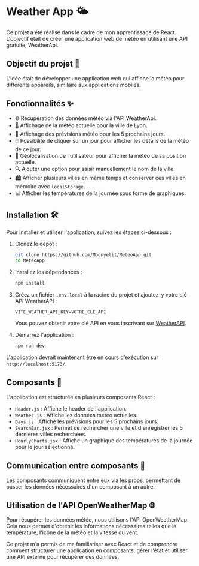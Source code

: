 # Weather App 🌤️

Ce projet a été réalisé dans le cadre de mon apprentissage de React. L'objectif était de créer une application web de météo en utilisant une API gratuite, WeatherApi.

## Objectif du projet 🎯

L'idée était de développer une application web qui affiche la météo pour différents appareils, similaire aux applications mobiles.

## Fonctionnalités ✨

- 🌐 Récupération des données météo via l'API WeatherApi.
- 🌡️ Affichage de la météo actuelle pour la ville de Lyon.
- 📅 Affichage des prévisions météo pour les 5 prochains jours.
- 🖱️ Possibilité de cliquer sur un jour pour afficher les détails de la météo de ce jour.
- 📍 Géolocalisation de l'utilisateur pour afficher la météo de sa position actuelle.
- 🔍 Ajouter une option pour saisir manuellement le nom de la ville.
- 🏙️ Afficher plusieurs villes en même temps et conserver ces villes en mémoire avec `localStorage`.
- 📊 Afficher les températures de la journée sous forme de graphiques.

## Installation 🛠️

Pour installer et utiliser l'application, suivez les étapes ci-dessous :

1. Clonez le dépôt :
   ```bash
   git clone https://github.com/Moonyelit/MeteoApp.git
   cd MeteoApp
   ```

2. Installez les dépendances :
   ```bash
   npm install
   ```

3. Créez un fichier `.env.local` à la racine du projet et ajoutez-y votre clé API WeatherAPI :
   ```properties
   VITE_WEATHER_API_KEY=VOTRE_CLE_API
   ```

   Vous pouvez obtenir votre clé API en vous inscrivant sur [WeatherAPI](https://www.weatherapi.com/).

4. Démarrez l'application :
   ```bash
   npm run dev
   ```

L'application devrait maintenant être en cours d'exécution sur `http://localhost:5173/`.

## Composants 🧩

L'application est structurée en plusieurs composants React :

- `Header.js` : Affiche le header de l'application.
- `Weather.js` : Affiche les données météo actuelles.
- `Days.js` : Affiche les prévisions pour les 5 prochains jours.
- `SearchBar.jsx` : Permet de rechercher une ville et d'enregistrer les 5 dernières villes recherchées.
- `HourlyCharts.jsx` : Affiche un graphique des températures de la journée pour le jour sélectionné.

## Communication entre composants 🔄

Les composants communiquent entre eux via les props, permettant de passer les données nécessaires d'un composant à un autre.

## Utilisation de l'API OpenWeatherMap 🌐

Pour récupérer les données météo, nous utilisons l'API OpenWeatherMap. Cela nous permet d'obtenir les informations nécessaires telles que la température, l'icône de la météo et la vitesse du vent.


Ce projet m'a permis de me familiariser avec React et de comprendre comment structurer une application en composants, gérer l'état et utiliser une API externe pour récupérer des données.

